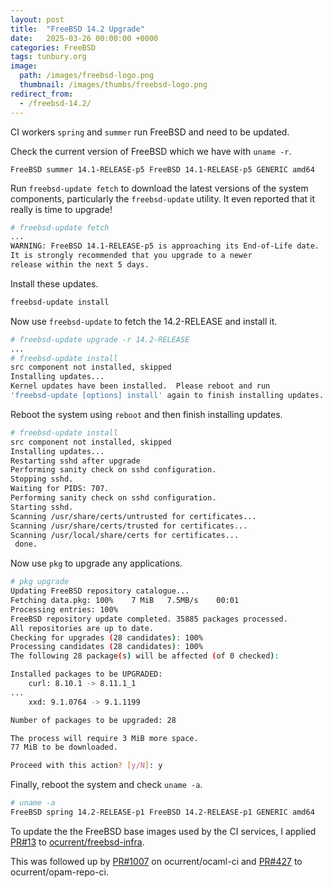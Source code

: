 ```yaml
---
layout: post
title:  "FreeBSD 14.2 Upgrade"
date:   2025-03-26 00:00:00 +0000
categories: FreeBSD
tags: tunbury.org
image:
  path: /images/freebsd-logo.png
  thumbnail: /images/thumbs/freebsd-logo.png
redirect_from:
  - /freebsd-14.2/
---
```


CI workers `spring` and `summer` run FreeBSD and need to be updated.

Check the current version of FreeBSD which we have with `uname -r`.

```
FreeBSD summer 14.1-RELEASE-p5 FreeBSD 14.1-RELEASE-p5 GENERIC amd64
```

Run `freebsd-update fetch` to download the latest versions of the system components, particularly the `freebsd-update` utility.  It even reported that it really is time to upgrade!

```sh
# freebsd-update fetch
...
WARNING: FreeBSD 14.1-RELEASE-p5 is approaching its End-of-Life date.
It is strongly recommended that you upgrade to a newer
release within the next 5 days.
```

Install these updates.

```sh
freebsd-update install
```

Now use `freebsd-update` to fetch the 14.2-RELEASE and install it.

```sh
# freebsd-update upgrade -r 14.2-RELEASE
...
# freebsd-update install
src component not installed, skipped
Installing updates...
Kernel updates have been installed.  Please reboot and run
'freebsd-update [options] install' again to finish installing updates.
```

Reboot the system using `reboot` and then finish installing updates.

```sh
# freebsd-update install
src component not installed, skipped
Installing updates...
Restarting sshd after upgrade
Performing sanity check on sshd configuration.
Stopping sshd.
Waiting for PIDS: 707.
Performing sanity check on sshd configuration.
Starting sshd.
Scanning /usr/share/certs/untrusted for certificates...
Scanning /usr/share/certs/trusted for certificates...
Scanning /usr/local/share/certs for certificates...
 done.
```

Now use `pkg` to upgrade any applications.

```sh
# pkg upgrade
Updating FreeBSD repository catalogue...
Fetching data.pkg: 100%    7 MiB   7.5MB/s    00:01    
Processing entries: 100%
FreeBSD repository update completed. 35885 packages processed.
All repositories are up to date.
Checking for upgrades (28 candidates): 100%
Processing candidates (28 candidates): 100%
The following 28 package(s) will be affected (of 0 checked):

Installed packages to be UPGRADED:
	curl: 8.10.1 -> 8.11.1_1
...
	xxd: 9.1.0764 -> 9.1.1199

Number of packages to be upgraded: 28

The process will require 3 MiB more space.
77 MiB to be downloaded.

Proceed with this action? [y/N]: y
```

Finally, reboot the system and check `uname -a`.

```sh
# uname -a
FreeBSD spring 14.2-RELEASE-p1 FreeBSD 14.2-RELEASE-p1 GENERIC amd64
```

To update the the FreeBSD base images used by the CI services, I applied [PR#13](https://github.com/ocurrent/freebsd-infra/pull/13) to [ocurrent/freebsd-infra](https://github.com/ocurrent/freebsd-infra).

This was followed up by [PR#1007](https://github.com/ocurrent/ocaml-ci/pull/1007) on ocurrent/ocaml-ci and [PR#427](https://github.com/ocurrent/opam-repo-ci/pull/427) to ocurrent/opam-repo-ci.
